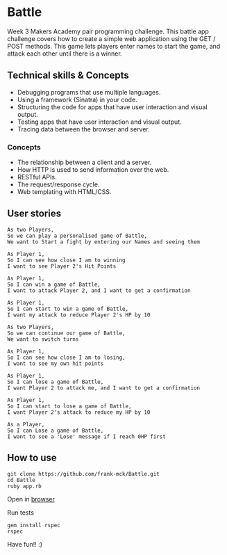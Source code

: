 # Battle

Week 3 Makers Academy pair programming challenge. This battle app challenge covers how to create a simple web application using the GET / POST methods.
This game lets players enter names to start the game, and attack each other until there is a winner.

## Technical skills & Concepts

- Debugging programs that use multiple languages.
- Using a framework (Sinatra) in your code.
- Structuring the code for apps that have user interaction and visual output.
- Testing apps that have user interaction and visual output.
- Tracing data between the browser and server.

### Concepts

- The relationship between a client and a server.
- How HTTP is used to send information over the web.
- RESTful APIs.
- The request/response cycle.
- Web templating with HTML/CSS.

## User stories

```
As two Players,
So we can play a personalised game of Battle,
We want to Start a fight by entering our Names and seeing them

As Player 1,
So I can see how close I am to winning
I want to see Player 2's Hit Points

As Player 1,
So I can win a game of Battle,
I want to attack Player 2, and I want to get a confirmation

As Player 1,
So I can start to win a game of Battle,
I want my attack to reduce Player 2's HP by 10

As two Players,
So we can continue our game of Battle,
We want to switch turns

As Player 1,
So I can see how close I am to losing,
I want to see my own hit points

As Player 1,
So I can lose a game of Battle,
I want Player 2 to attack me, and I want to get a confirmation

As Player 1,
So I can start to lose a game of Battle,
I want Player 2's attack to reduce my HP by 10

As a Player,
So I can Lose a game of Battle,
I want to see a 'Lose' message if I reach 0HP first
```

## How to use
 ```
 git clone https://github.com/frank-mck/Battle.git
 cd Battle
 ruby app.rb
 ```
 Open in [browser](http://localhost:4567)
 
 Run tests
 ```
 gem install rspec
 rspec
 ```
 
 Have fun!! :) 
 
